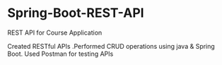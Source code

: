 # Spring-Boot-REST-API
REST API for Course Application

Created RESTful APIs .Performed CRUD operations using java & Spring Boot. Used Postman for testing APIs
